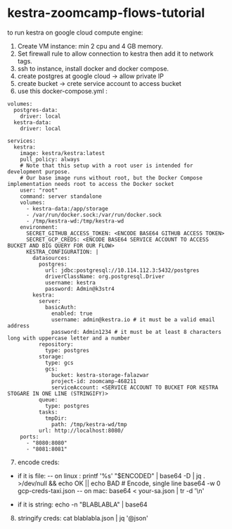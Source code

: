 # kestra-zoomcamp-flows-tutorial

to run kestra on google cloud compute engine:
1. Create VM instance: min 2 cpu and 4 GB memory.
2. Set firewall rule to allow connection to kestra then add it to network tags.
3. ssh to instance, install docker and docker compose.
4. create postgres at google cloud -> allow private IP
5. create bucket -> crete service account to access bucket
6. use this docker-compose.yml : 
```
volumes:
  postgres-data:
    driver: local
  kestra-data:
    driver: local

services:
  kestra:
    image: kestra/kestra:latest
    pull_policy: always
    # Note that this setup with a root user is intended for development purpose.
    # Our base image runs without root, but the Docker Compose implementation needs root to access the Docker socket
    user: "root"
    command: server standalone
    volumes:
      - kestra-data:/app/storage
      - /var/run/docker.sock:/var/run/docker.sock
      - /tmp/kestra-wd:/tmp/kestra-wd
    environment:
      SECRET_GITHUB_ACCESS_TOKEN: <ENCODE BASE64 GITHUB ACCESS TOKEN>
      SECRET_GCP_CREDS: <ENCODE BASE64 SERVICE ACCOUNT TO ACCESS BUCKET AND BIG QUERY FOR OUR FLOW>
      KESTRA_CONFIGURATION: |
        datasources:
          postgres:
            url: jdbc:postgresql://10.114.112.3:5432/postgres
            driverClassName: org.postgresql.Driver
            username: kestra
            password: Admin@k3str4
        kestra:
          server:
            basicAuth:
              enabled: true
              username: admin@kestra.io # it must be a valid email address
              password: Admin1234 # it must be at least 8 characters long with uppercase letter and a number
          repository:
            type: postgres
          storage:
            type: gcs
            gcs:
              bucket: kestra-storage-falazwar
              project-id: zoomcamp-468211
              serviceAccount: <SERVICE ACCOUNT TO BUCKET FOR KESTRA STOGARE IN ONE LINE (STRINGIFY)>
          queue:
            type: postgres
          tasks:
            tmpDir:
              path: /tmp/kestra-wd/tmp
          url: http://localhost:8080/
    ports:
      - "8080:8080"
      - "8081:8081"
```

7. encode creds:
- if it is file: 
-- on linux : printf '%s' "$ENCODED" | base64 -D | jq . >/dev/null && echo OK || echo BAD
              # Encode, single line
              base64 -w 0 gcp-creds-taxi.json
-- on mac: base64 < your-sa.json | tr -d '\n'
              
- if it is string: echo -n "BLABLABLA" | base64

8. stringify creds:
   cat blablabla.json | jq '@json'
